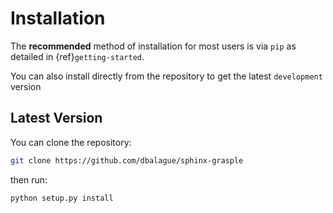 # Installation

The **recommended** method of installation for most users is via `pip` as detailed
in {ref}`getting-started`.

You can also install directly from the repository to get the latest `development` version

## Latest Version

You can clone the repository:

```bash
git clone https://github.com/dbalague/sphinx-grasple
```

then run:

```bash
python setup.py install
```
